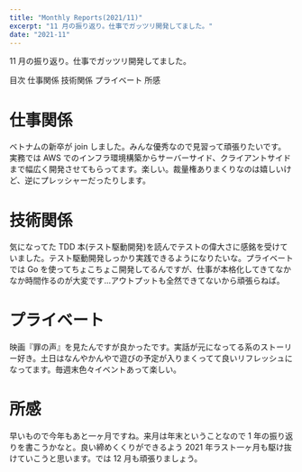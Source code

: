 ```yaml
---
title: "Monthly Reports(2021/11)"
excerpt: "11 月の振り返り。仕事でガッツリ開発してました。"
date: "2021-11"
---
```


11 月の振り返り。仕事でガッツリ開発してました。

目次
仕事関係
技術関係
プライベート
所感

# 仕事関係

ベトナムの新卒が join しました。みんな優秀なので見習って頑張りたいです。
実務では AWS でのインフラ環境構築からサーバーサイド、クライアントサイドまで幅広く開発させてもらってます。楽しい。裁量権ありまくりなのは嬉しいけど、逆にプレッシャーだったりします。

# 技術関係

気になってた TDD 本(テスト駆動開発)を読んでテストの偉大さに感銘を受けていました。テスト駆動開発しっかり実践できるようになりたいな。プライベートでは Go を使ってちょこちょこ開発してるんですが、仕事が本格化してきてなかなか時間作るのが大変です...アウトプットも全然できてないから頑張らねば。

# プライベート

映画『罪の声』を見たんですが良かったです。実話が元になってる系のストーリー好き。土日はなんやかんやで遊びの予定が入りまくってて良いリフレッシュになってます。毎週末色々イベントあって楽しい。

# 所感

早いもので今年もあと一ヶ月ですね。来月は年末ということなので 1 年の振り返りを書こうかなと。良い締めくくりができるよう 2021 年ラスト一ヶ月も駆け抜けていこうと思います。では 12 月も頑張りましょう。
